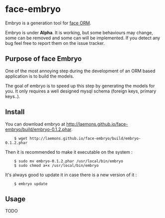 face-embryo
===========

Embryo is a generation tool for [face ORM](https://github.com/laemons/face).

Embryo is under **Alpha**. It is working, but some behaviours may change, some can be removed and some can will be implemented.
If you detect any bug feel free to report them on the issue tracker.

Purpose of face Embryo
----------------------

One of the most annoying step during the development of an ORM based application is to build the models.

The goal of embryo is to speed up this step by generating the models for you. It only requires a well designed
mysql schema (foreign keys, primary keys..).


Install
-------

You can download embryo at http://laemons.github.io/face-embryo/build/embryo-0.1.2.phar.

```shell
    $ wget http://laemons.github.io/face-embryo/build/embryo-0.1.2.phar
```

Then it is recommended to make it executable on the system :

```shell
    $ sudo mv embryo-0.1.2.phar /usr/local/bin/embryo
    $ sudo chmod a+x /usr/local/bin/embryo
```

It's always good to update it in case there is a new version of it :

```shell
    $ embryo update
```


Usage
-----

TODO
